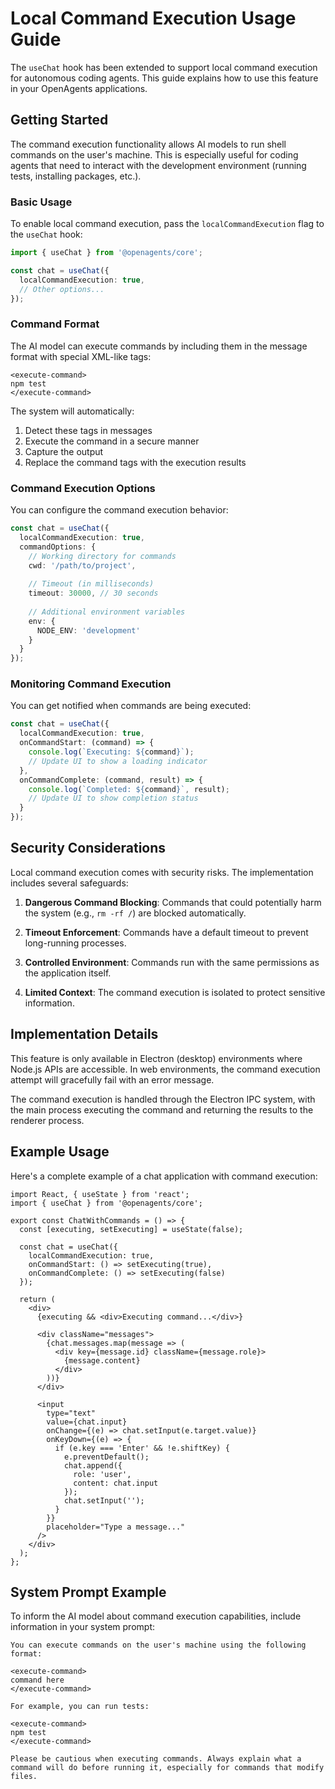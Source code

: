 # Local Command Execution Usage Guide

The `useChat` hook has been extended to support local command execution for autonomous coding agents. This guide explains how to use this feature in your OpenAgents applications.

## Getting Started

The command execution functionality allows AI models to run shell commands on the user's machine. This is especially useful for coding agents that need to interact with the development environment (running tests, installing packages, etc.).

### Basic Usage

To enable local command execution, pass the `localCommandExecution` flag to the `useChat` hook:

```typescript
import { useChat } from '@openagents/core';

const chat = useChat({
  localCommandExecution: true,
  // Other options...
});
```

### Command Format

The AI model can execute commands by including them in the message format with special XML-like tags:

```
<execute-command>
npm test
</execute-command>
```

The system will automatically:
1. Detect these tags in messages
2. Execute the command in a secure manner
3. Capture the output
4. Replace the command tags with the execution results

### Command Execution Options

You can configure the command execution behavior:

```typescript
const chat = useChat({
  localCommandExecution: true,
  commandOptions: {
    // Working directory for commands
    cwd: '/path/to/project',
    
    // Timeout (in milliseconds)
    timeout: 30000, // 30 seconds
    
    // Additional environment variables
    env: {
      NODE_ENV: 'development'
    }
  }
});
```

### Monitoring Command Execution

You can get notified when commands are being executed:

```typescript
const chat = useChat({
  localCommandExecution: true,
  onCommandStart: (command) => {
    console.log(`Executing: ${command}`);
    // Update UI to show a loading indicator
  },
  onCommandComplete: (command, result) => {
    console.log(`Completed: ${command}`, result);
    // Update UI to show completion status
  }
});
```

## Security Considerations

Local command execution comes with security risks. The implementation includes several safeguards:

1. **Dangerous Command Blocking**: Commands that could potentially harm the system (e.g., `rm -rf /`) are blocked automatically.

2. **Timeout Enforcement**: Commands have a default timeout to prevent long-running processes.

3. **Controlled Environment**: Commands run with the same permissions as the application itself.

4. **Limited Context**: The command execution is isolated to protect sensitive information.

## Implementation Details

This feature is only available in Electron (desktop) environments where Node.js APIs are accessible. In web environments, the command execution attempt will gracefully fail with an error message.

The command execution is handled through the Electron IPC system, with the main process executing the command and returning the results to the renderer process.

## Example Usage

Here's a complete example of a chat application with command execution:

```tsx
import React, { useState } from 'react';
import { useChat } from '@openagents/core';

export const ChatWithCommands = () => {
  const [executing, setExecuting] = useState(false);
  
  const chat = useChat({
    localCommandExecution: true,
    onCommandStart: () => setExecuting(true),
    onCommandComplete: () => setExecuting(false)
  });
  
  return (
    <div>
      {executing && <div>Executing command...</div>}
      
      <div className="messages">
        {chat.messages.map(message => (
          <div key={message.id} className={message.role}>
            {message.content}
          </div>
        ))}
      </div>
      
      <input
        type="text"
        value={chat.input}
        onChange={(e) => chat.setInput(e.target.value)}
        onKeyDown={(e) => {
          if (e.key === 'Enter' && !e.shiftKey) {
            e.preventDefault();
            chat.append({
              role: 'user',
              content: chat.input
            });
            chat.setInput('');
          }
        }}
        placeholder="Type a message..."
      />
    </div>
  );
};
```

## System Prompt Example

To inform the AI model about command execution capabilities, include information in your system prompt:

```
You can execute commands on the user's machine using the following format:

<execute-command>
command here
</execute-command>

For example, you can run tests:

<execute-command>
npm test
</execute-command>

Please be cautious when executing commands. Always explain what a command will do before running it, especially for commands that modify files.
```